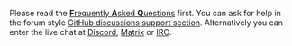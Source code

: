 Please read the [**F**requently **A**sked **Q**uestions](https://github.com/OpenHV/OpenHV/wiki/FAQ) first. You can ask for help in the forum style [GitHub discussions support section](https://github.com/OpenHV/OpenHV/discussions/categories/support). Alternatively you can enter the live chat at [Discord](https://discord.gg/X3VUtPtBTu), [Matrix](https://matrix.to/#/+openhv:matrix.org) or [IRC](https://freegamedev.net/irc/#openhv).
